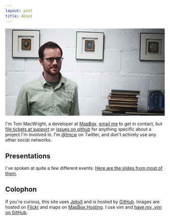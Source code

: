 ```yaml
---
layout: post
title: About
---
```


<img src="/graphics/about.jpg" />

I'm Tom MacWright, a developer at [MapBox](http://mapbox.com/).
<a href='mailto:tom@macwright.org'>email me</a>
to get in contact, but [file tickets at support](http://support.mapbox.com/dashboard)
or [issues on github](https://github.com/tmcw) for anything specific about a project
I'm involved in. I'm [@tmcw](http://twitter.com/tmcw) on Twitter,
and don't actively use any other social networks.

## Presentations

I've spoken at quite a few different events. [Here are the slides from most of them](http://macwright.org/presentations/).

## Colophon

If you're curious, this site uses [Jekyll](http://jekyllrb.com) and is hosted by [GitHub](http://github.com).
Images are hosted on [Flickr](http://flickr.com) and maps on [MapBox Hosting](http://tiles.mapbox.com/).
I use vim and [have my .vim on GitHub](https://github.com/tmcw/.vim).
